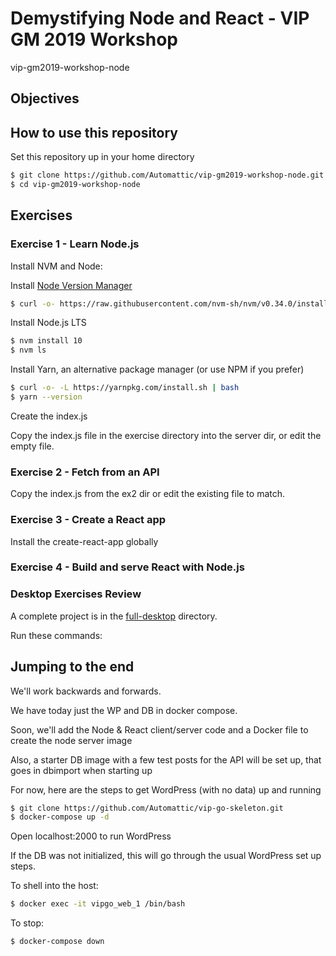 # Demystifying Node and React - VIP GM 2019 Workshop
vip-gm2019-workshop-node

## Objectives

## How to use this repository

Set this repository up in your home directory

```bash
$ git clone https://github.com/Automattic/vip-gm2019-workshop-node.git
$ cd vip-gm2019-workshop-node
```

## Exercises

### Exercise 1 - Learn Node.js

Install NVM and Node:

Install [Node Version Manager](https://github.com/nvm-sh/nvm)

```bash
$ curl -o- https://raw.githubusercontent.com/nvm-sh/nvm/v0.34.0/install.sh | bash
```

Install Node.js LTS

```bash
$ nvm install 10
$ nvm ls
```

Install Yarn, an alternative package manager (or use NPM if you prefer)

```bash
$ curl -o- -L https://yarnpkg.com/install.sh | bash
$ yarn --version
```

Create the index.js

Copy the index.js file in the exercise directory into the server dir, or edit the empty file.

### Exercise 2 - Fetch from an API

Copy the index.js from the ex2 dir or edit the existing file to match.

### Exercise 3 - Create a React app

Install the create-react-app globally



### Exercise 4 - Build and serve React with Node.js

### Desktop Exercises Review

A complete project is in the [full-desktop](/exercises/full-desktop/) directory. 

Run these commands:


## Jumping to the end

We'll work backwards and forwards.

We have today just the WP and DB in docker compose.

Soon, we'll add the Node & React client/server code and a Docker file to create the node server image

Also, a starter DB image with a few test posts for the API will be set up, that goes in dbimport when starting up

For now, here are the steps to get WordPress (with no data) up and running

```bash
$ git clone https://github.com/Automattic/vip-go-skeleton.git
$ docker-compose up -d
```

Open localhost:2000 to run WordPress

If the DB was not initialized, this will go through the usual WordPress set up steps.

To shell into the host:

```bash
$ docker exec -it vipgo_web_1 /bin/bash
```

To stop:

```bash
$ docker-compose down
```



